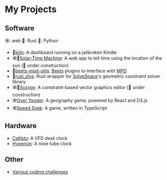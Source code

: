 # My Projects

## Software

🕸: web 🦀: Rust 🐍: Python
- 🦀[kiiin](https://github.com/thekakkun/kiiin): A dashboard running on a jailbroken Kindle
- 🕸🦀[Solar-Time Machine](https://github.com/thekakkun/solar-time_machine): A web app to tell time using the location of the sun (🚧 under construction)
- 🐍[beets-mpd-utils](https://github.com/thekakkun/beets-mpd-utils): [Beets](https://beets.io/) plugins to interface with [MPD](https://www.musicpd.org/)
- 🦀[rust_slvs](https://github.com/thekakkun/rust_slvs): Rust wrapper for [SolveSpace](https://github.com/solvespace/solvespace)'s geometric constraint solver library
- 🕸🦀[Syzygy](https://github.com/thekakkun/syzygy): A constraint-based vector graphics editor (🚧 under construction)
- 🕸[Over Yonder](https://github.com/thekakkun/over-yonder): A geography game, powered by React and D3.js
- 🕸[Speed Snek](https://github.com/thekakkun/speed-snek): A game, written in TypeScript

## Hardware

- [Callisto](https://github.com/thekakkun/Callisto): A VFD desk clock
- [Hyperion](https://github.com/thekakkun/Hyperion): A nixie tube clock

## Other

- [Various coding challenges](https://github.com/thekakkun/coding_challenges)
  
